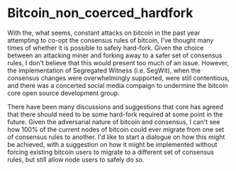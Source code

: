 # Bitcoin_non_coerced_hardfork

With the, what seems, constant attacks on bitcoin in the past year attempting to co-opt the consensus rules of bitcoin, I've thought many times of whether it is possible to safely hard-fork.  Given the choice between an attacking miner and forking away to a safer set of consensus rules, I don't believe that this would present too much of an issue.  However, the implementation of Segregated Witness (i.e. SegWit), when the consensus changes were overwhelmingly supported, were still contentious, and there was a concerted social media compaign to undermine the bitcoin core open source development group.

There have been many discussions and suggestions that core has agreed that there should need to be some hard-fork required at some point in the future.  Given the adversarial nature of bitcoin and consensus, I can't see how 100% of the current nodes of bitcoin could ever migrate from one set of consensus rules to another.  I'd like to start a dialogue on how this might be achieved, with a suggestion on how it might be implemented without forcing existing bitcoin users to migrate to a different set of consensus rules, but still allow node users to safely do so.
